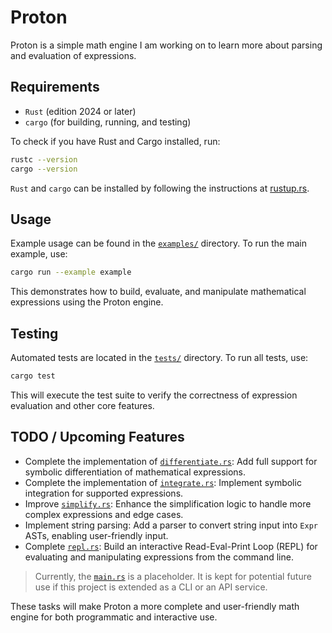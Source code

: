 # Proton

Proton is a simple math engine I am working on to learn more about parsing and evaluation of expressions.

## Requirements

- `Rust` (edition 2024 or later)
- `cargo` (for building, running, and testing)

To check if you have Rust and Cargo installed, run:

```bash
rustc --version
cargo --version
```

`Rust` and `cargo` can be installed by following the instructions at [rustup.rs](https://rustup.rs/).

## Usage

Example usage can be found in the [`examples/`](/examples/) directory. To run the main example, use:

```bash
cargo run --example example
```

This demonstrates how to build, evaluate, and manipulate mathematical expressions using the Proton engine.

## Testing

Automated tests are located in the [`tests/`](/tests/) directory. To run all tests, use:

```bash
cargo test
```

This will execute the test suite to verify the correctness of expression evaluation and other core features.

## TODO / Upcoming Features

- Complete the implementation of [`differentiate.rs`](/src/differentiate.rs): Add full support for symbolic differentiation of mathematical expressions.
- Complete the implementation of [`integrate.rs`](/src/integrate.rs): Implement symbolic integration for supported expressions.
- Improve [`simplify.rs`](/src/simplify.rs): Enhance the simplification logic to handle more complex expressions and edge cases.
- Implement string parsing: Add a parser to convert string input into `Expr` ASTs, enabling user-friendly input.
- Complete [`repl.rs`](/src/repl.rs): Build an interactive Read-Eval-Print Loop (REPL) for evaluating and manipulating expressions from the command line.

> Currently, the [`main.rs`](/src/main.rs) is a placeholder. It is kept for potential future use if this project is extended as a CLI or an API service.

These tasks will make Proton a more complete and user-friendly math engine for both programmatic and interactive use.
